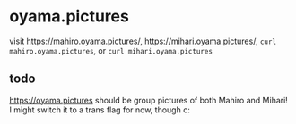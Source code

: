 # oyama.pictures

visit https://mahiro.oyama.pictures/, https://mihari.oyama.pictures/, `curl mahiro.oyama.pictures`, or `curl mihari.oyama.pictures`

## todo

https://oyama.pictures should be group pictures of both Mahiro and Mihari!<br />
I might switch it to a trans flag for now, though c:
